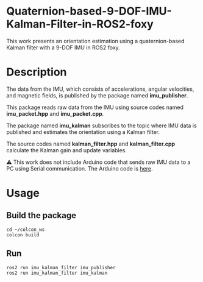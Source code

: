 # Quaternion-based-9-DOF-IMU-Kalman-Filter-in-ROS2-foxy

This work presents an orientation estimation using a quaternion-based Kalman filter with a 9-DOF IMU in ROS2 foxy.

# Description

The data from the IMU, which consists of accelerations, angular velocities, and magnetic fields, is published by the package named **imu_publisher**.

This package reads raw data from the IMU using source codes named **imu_packet.hpp** and **imu_packet.cpp**.

The package named **imu_kalman** subscribes to the topic where IMU data is published and estimates the orientation using a Kalman filter.

The source codes named **kalman_filter.hpp** and **kalman_filter.cpp** calculate the Kalman gain and update variables.

:warning: This work does not include Arduino code that sends raw IMU data to a PC using Serial communication. The Arduino code is [here](https://github.com/SeonilChoi/MPU-9250-Serial-Communication.git).

# Usage

## Build the package

```
cd ~/colcon_ws
colcon build
```

## Run

```
ros2 run imu_kalman_filter imu_publisher
ros2 run imu_kalman_filter imu_kalman
```
